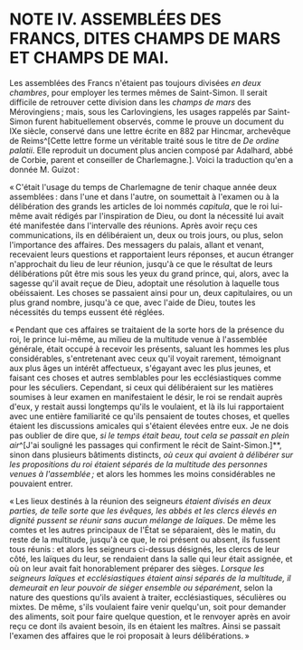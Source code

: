 # NOTE IV. ASSEMBLÉES DES FRANCS, DITES CHAMPS DE MARS ET CHAMPS DE MAI.

Les assemblées des Francs n'étaient pas toujours divisées *en deux chambres*,
pour employer les termes mêmes de Saint-Simon. Il serait difficile de
retrouver cette division dans les *champs de mars* des Mérovingiens ; mais,
sous les Carlovingiens, les usages rappelés par Saint-Simon furent
habituellement observés, comme le prouve un document du IXe siècle, conservé
dans une lettre écrite en 882 par Hincmar, archevêque de Reims^[Cette lettre
forme un véritable traité sous le titre de *De ordine palatii*. Elle reproduit
un document plus ancien composé par Adalhard, abbé de Corbie, parent et
conseiller de Charlemagne.]. Voici la traduction qu'en a donnée M. Guizot :

« C'était l'usage du temps de Charlemagne de tenir chaque année deux
assemblées : dans l'une et dans l'autre, on soumettait à l'examen ou à la
délibération des grands les articles de loi nommés *capitula*, que le roi
lui-même avait rédigés par l'inspiration de Dieu, ou dont la nécessité lui
avait été manifestée dans l'intervalle des réunions. Après avoir reçu ces
communications, ils en délibéraient un, deux ou trois jours, ou plus, selon
l'importance des affaires. Des messagers du palais, allant et venant,
recevaient leurs questions et rapportaient leurs réponses, et aucun étranger
n'approchait du lieu de leur réunion, jusqu'à ce que le résultat de leurs
délibérations pût être mis sous les yeux du grand prince, qui, alors, avec la
sagesse qu'il avait reçue de Dieu, adoptait une résolution à laquelle tous
obéissaient. Les choses se passaient ainsi pour un, deux capitulaires, ou un
plus grand nombre, jusqu'à ce que, avec l'aide de Dieu, toutes les nécessités
du temps eussent été réglées.

« Pendant que ces affaires se traitaient de la sorte hors de la présence du
roi, le prince lui-même, au milieu de la multitude venue à l'assemblée
générale, était occupé à recevoir les présents, saluant les hommes les plus
considérables, s'entretenant avec ceux qu'il voyait rarement, témoignant aux
plus âges un intérêt affectueux, s'égayant avec les plus jeunes, et faisant
ces choses et autres semblables pour les ecclésiastiques comme pour les
séculiers. Cependant, si ceux qui délibéraient sur les matières soumises à
leur examen en manifestaient le désir, le roi se rendait auprès d'eux, y
restait aussi longtemps qu'ils le voulaient, et là ils lui rapportaient avec
une entière familiarité ce qu'ils pensaient de toutes choses, et quelles
étaient les discussions amicales qui s'étaient élevées entre eux. Je ne dois
pas oublier de dire que, *si le temps était beau, tout cela se passait en
plein air*^[J'ai souligné les passages qui confirment le récit de
Saint-Simon.]**, sinon dans plusieurs bâtiments distincts, *où ceux qui
avaient à délibérer sur les propositions du roi étaient séparés de la
multitude des personnes venues à l'assemblée ;* et alors les hommes les moins
considérables ne pouvaient entrer.

« Les lieux destinés à la réunion des seigneurs *étaient divisés en deux
parties, de telle sorte que les évêques, les abbés et les clercs élevés en
dignité pussent se réunir sans aucun mélange de laïques*. De même les comtes
et les autres principaux de l'État se séparaient, dès le matin, du reste de la
multitude, jusqu'à ce que, le roi présent ou absent, ils fussent tous réunis :
et alors les seigneurs ci-dessus désignés, les clercs de leur côté, les
laïques du leur, se rendaient dans la salle qui leur était assignée, et où on
leur avait fait honorablement préparer des sièges. *Lorsque les seigneurs
laïques et ecclésiastiques étaient ainsi séparés de la multitude, il demeurait
en leur pouvoir de siéger ensemble ou séparément*, selon la nature des
questions qu'ils avaient à traiter, ecclésiastiques, séculières ou mixtes. De
même, s'ils voulaient faire venir quelqu'un, soit pour demander des aliments,
soit pour faire quelque question, et le renvoyer après en avoir reçu ce dont
ils avaient besoin, ils en étaient les maîtres. Ainsi se passait l'examen des
affaires que le roi proposait à leurs délibérations. »

